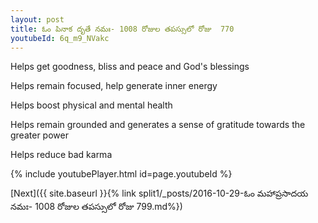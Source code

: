 ```yaml
---
layout: post
title: ఓం పినాక దృతే నమః- 1008 రోజుల తపస్సులో రోజు  770
youtubeId: 6q_m9_NVakc
---
```

 
 
Helps get goodness, bliss and peace and God's blessings
 
Helps remain focused, help generate inner energy 
 
Helps boost physical and mental health 
 
Helps remain grounded and generates a sense of gratitude towards the greater power 
 
Helps reduce bad karma
 
 
 
 


{% include youtubePlayer.html id=page.youtubeId %}
 
[Next]({{ site.baseurl }}{% link  split1/_posts/2016-10-29-ఓం మహాప్రసాదయ నమః- 1008 రోజుల తపస్సులో రోజు  799.md%})
 
